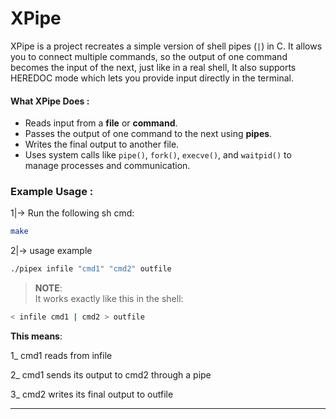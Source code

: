 # **XPipe** #
XPipe is a project recreates a simple version of shell pipes (`|`) in C. It allows you to connect multiple commands, so the output of one command becomes the input of the next, just like in a real shell, It also supports HEREDOC mode which lets you provide input directly in the terminal.

#### **What XPipe Does** : ####
* Reads input from a **file** or **command**.
* Passes the output of one command to the next using **pipes**.
* Writes the final output to another file.
* Uses system calls like `pipe()`, `fork()`, `execve()`, and `waitpid()` to manage processes and communication.

### **Example Usage** : ###
1|-> Run the following sh cmd:
```sh 
make
```
2|-> usage example
```sh 
./pipex infile "cmd1" "cmd2" outfile
```
> **NOTE**:  
> It works exactly like this in the shell:
```sh 
< infile cmd1 | cmd2 > outfile
```
**This means**:

1_ cmd1 reads from infile

2_ cmd1 sends its output to cmd2 through a pipe

3_ cmd2 writes its final output to outfile

---
